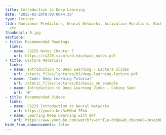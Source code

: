 ```yaml
---
title: Introduction to Deep Learning
date: '2025-01-20T8:00:00+4:30'
type: lecture
tldr: Nonlinear Predictors, Neural Networks, Activation Functions, Backpropagation,
  etc
thumbnail: 0.jpg
sections:
- title: Recommended Readings
  links:
  - name: CS229 Notes Chapter 7
    url: https://cs229.stanford.edu/main_notes.pdf
- title: Lecture Materials
  links:
  - name: Introduction to Deep Learning - Lecture Slides
    url: /static_files/lectures/03/deep-learning-lecture.pdf
  - name: 'Code: Deep Learning Tutorial'
    url: /static_files/lectures/03/basic_nn_example
  - name: Introduction to Deep Learning Video - Coming Soon
    url: '#'
- title: Recommended Videos
  links:
  - name: CS229 Introduction to Neural Networks
    url: https://youtu.be/3zHWnd-7FkA
  - name: Learning Deep Learning with GPT
    url: https://www.youtube.com/watch?v=sYrT1e-dYQU&ab_channel=JosephBakarji
hide_from_announcments: false
---
```

